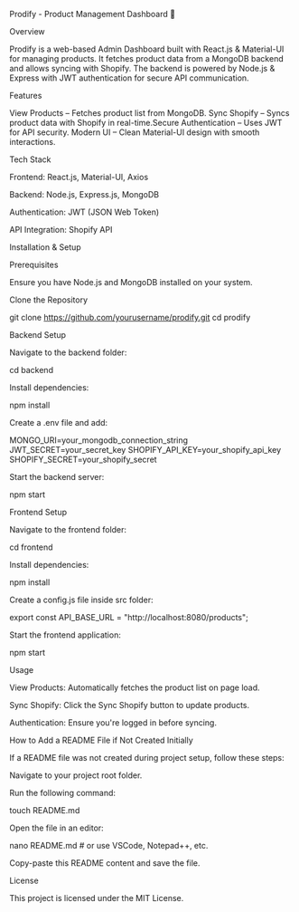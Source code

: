 Prodify - Product Management Dashboard 🛒

Overview

Prodify is a web-based Admin Dashboard built with React.js & Material-UI for managing products. It fetches product data from a MongoDB backend and allows syncing with Shopify. The backend is powered by Node.js & Express with JWT authentication for secure API communication.

Features

 View Products – Fetches product list from MongoDB. Sync Shopify – Syncs product data with Shopify in real-time.Secure Authentication – Uses JWT for API security. Modern UI – Clean Material-UI design with smooth interactions.

Tech Stack

Frontend: React.js, Material-UI, Axios

Backend: Node.js, Express.js, MongoDB

Authentication: JWT (JSON Web Token)

API Integration: Shopify API

Installation & Setup

Prerequisites

Ensure you have Node.js and MongoDB installed on your system.

Clone the Repository

git clone https://github.com/yourusername/prodify.git
cd prodify

Backend Setup

Navigate to the backend folder:

cd backend

Install dependencies:

npm install

Create a .env file and add:

MONGO_URI=your_mongodb_connection_string
JWT_SECRET=your_secret_key
SHOPIFY_API_KEY=your_shopify_api_key
SHOPIFY_SECRET=your_shopify_secret

Start the backend server:

npm start

Frontend Setup

Navigate to the frontend folder:

cd frontend

Install dependencies:

npm install

Create a config.js file inside src folder:

export const API_BASE_URL = "http://localhost:8080/products";

Start the frontend application:

npm start

Usage

View Products: Automatically fetches the product list on page load.

Sync Shopify: Click the Sync Shopify button to update products.

Authentication: Ensure you're logged in before syncing.

How to Add a README File if Not Created Initially

If a README file was not created during project setup, follow these steps:

Navigate to your project root folder.

Run the following command:

touch README.md

Open the file in an editor:

nano README.md  # or use VSCode, Notepad++, etc.

Copy-paste this README content and save the file.

License

This project is licensed under the MIT License.
